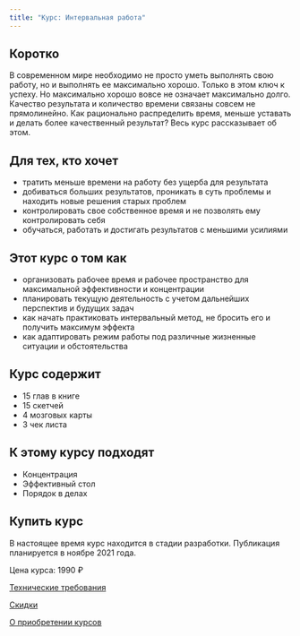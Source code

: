 ```yaml
---
title: "Курс: Интервальная работа"
---
```




## Коротко

В современном мире необходимо не просто уметь выполнять свою работу,
но и выполнять ее максимально хорошо.  Только в этом ключ к успеху.
Но максимально хорошо вовсе не означает максимально долго.  Качество
результата и количество времени связаны совсем не прямолинейно.  Как
рационально распределить время, меньше уставать и делать более
качественный результат?  Весь курс рассказывает об этом.

## Для тех, кто хочет

- тратить меньше времени на работу без ущерба для результата
- добиваться больших результатов, проникать в суть проблемы и находить
  новые решения старых проблем
- контролировать свое собственное время и не позволять ему
  контролировать себя
- обучаться, работать и достигать результатов с меньшими усилиями

## Этот курс о том как

- организовать рабочее время и рабочее пространство для максимальной
  эффективности и концентрации
- планировать текущую деятельность с учетом дальнейших перспектив и
  будущих задач
- как начать практиковать интервальный метод, не бросить его и
  получить максимум эффекта
- как адаптировать режим работы под различные жизненные ситуации и
  обстоятельства

## Курс содержит

- 15 глав в книге
- 15 скетчей
- 4 мозговых карты
- 3 чек листа

## К этому курсу подходят

- Концентрация
- Эффективный стол
- Порядок в делах

## Купить курс

В настоящее время курс находится в стадии разработки.  Публикация
планируется в ноябре 2021 года.

Цена курса: 1990 ₽

[Технические требования](/help/buy.html#computer)

[Скидки](/help/buy.html#discount)

[О приобретении курсов](/help/buy.html#buy)


